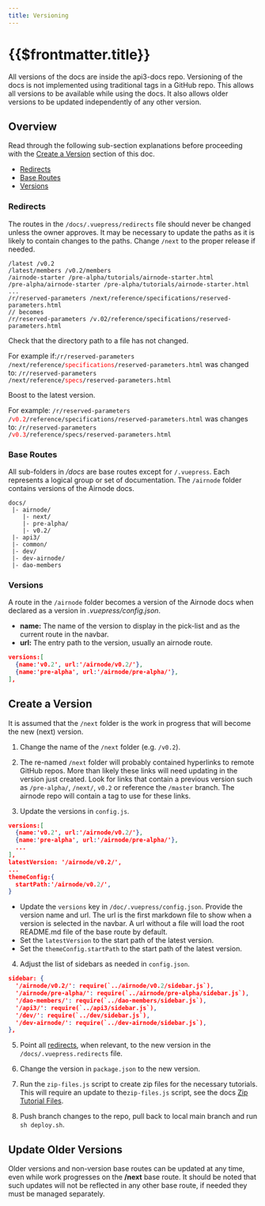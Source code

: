 ```yaml
---
title: Versioning
---
```


# {{$frontmatter.title}}

<TocHeader />
<TOC class="table-of-contents" :include-level="[2,3]" />

All versions of the docs are inside the api3-docs repo. Versioning of the docs
is not implemented using traditional tags in a GitHub repo. This allows all
versions to be available while using the docs. It also allows older versions to
be updated independently of any other version.

## Overview

Read through the following sub-section explanations before proceeding with the
[Create a Version](./versioning.md#create-a-version) section of this doc.

- [Redirects](./versioning.md#redirects)
- [Base Routes](./versioning.md#base-routes)
- [Versions](./versioning.md#versions)

### Redirects

The routes in the `/docs/.vuepress/redirects` file should never be changed
unless the owner approves. It may be necessary to update the paths as it is
likely to contain changes to the paths. Change `/next` to the proper release if
needed.

```{6-8}
/latest /v0.2
/latest/members /v0.2/members
/airnode-starter /pre-alpha/tutorials/airnode-starter.html
/pre-alpha/airnode-starter /pre-alpha/tutorials/airnode-starter.html
...
/r/reserved-parameters /next/reference/specifications/reserved-parameters.html
// becomes
/r/reserved-parameters /v.02/reference/specifications/reserved-parameters.html
```

Check that the directory path to a file has not changed.

For example if:<code>/r/reserved-parameters
/next/reference/<span style="color:red;">specifications</span>/reserved-parameters.html</code>
was changed to: <code>/r/reserved-parameters
/next/reference/<span style="color:red;">specs</span>/reserved-parameters.html</code>

Boost to the latest version.

For example: <code>/r/reserved-parameters
/<span style="color:red;">v0.2</span>/reference/specifications/reserved-parameters.html</code>
was changes to: <code>/r/reserved-parameters
/<span style="color:red;">v0.3</span>/reference/specs/reserved-parameters.html</code>

### Base Routes

All sub-folders in _/docs_ are base routes except for `/.vuepress`. Each
represents a logical group or set of documentation. The `/airnode` folder
contains versions of the Airnode docs.

```text
docs/
 |- airnode/
    |- next/
    |- pre-alpha/
    |- v0.2/
 |- api3/
 |- common/
 |- dev/
 |- dev-airnode/
 |- dao-members

```

### Versions

A route in the `/airnode` folder becomes a version of the Airnode docs when
declared as a version in _.vuepress/config.json_.

- **name:** The name of the version to display in the pick-list and as the
  current route in the navbar.
- **url:** The entry path to the version, usually an airnode route.

```json
versions:[
  {name:'v0.2', url:'/airnode/v0.2/'},
  {name:'pre-alpha', url:'/airnode/pre-alpha/'},
],
```

## Create a Version

It is assumed that the `/next` folder is the work in progress that will become
the new (next) version.

1. Change the name of the `/next` folder (e.g. `/v0.2`).

2. The re-named `/next` folder will probably contained hyperlinks to remote
   GitHub repos. More than likely these links will need updating in the version
   just created. Look for links that contain a previous version such as
   `/pre-alpha/`, `/next/`, `v0.2` or reference the `/master` branch. The
   airnode repo will contain a tag to use for these links.

3. Update the versions in `config.js`.

```json
versions:[
  {name:'v0.2', url:'/airnode/v0.2/'},
  {name:'pre-alpha', url:'/airnode/pre-alpha/'},
  ...
],
latestVersion: '/airnode/v0.2/',
...
themeConfig:{
  startPath:'/airnode/v0.2/',
}
```

- Update the `versions` key in `/doc/.vuepress/config.json`. Provide the version
  name and url. The url is the first markdown file to show when a version is
  selected in the navbar. A url without a file will load the root README.md file
  of the base route by default.
- Set the `latestVersion` to the start path of the latest version.
- Set the `themeConfig.startPath` to the start path of the latest version.

4. Adjust the list of sidebars as needed in `config.json`.

```json
sidebar: {
  '/airnode/v0.2/': require(`../airnode/v0.2/sidebar.js`),
  '/airnode/pre-alpha/': require(`../airnode/pre-alpha/sidebar.js`),
  '/dao-members/': require(`../dao-members/sidebar.js`),
  '/api3/': require(`../api3/sidebar.js`),
  '/dev/': require(`../dev/sidebar.js`),
  '/dev-airnode/': require(`../dev-airnode/sidebar.js`),
},
```

5. Point all [redirects](versioning.md#redirects), when relevant, to the new
   version in the `/docs/.vuepress.redirects` file.

6. Change the version in `package.json` to the new version.

7. Run the `zip-files.js` script to create zip files for the necessary
   tutorials. This will require an update to the`zip-files.js` script, see the
   docs [Zip Tutorial Files](./zip-files.md).

8. Push branch changes to the repo, pull back to local main branch and run
   `sh deploy.sh`.

## Update Older Versions

Older versions and non-version base routes can be updated at any time, even
while work progresses on the **/next** base route. It should be noted that such
updates will not be reflected in any other base route, if needed they must be
managed separately.
